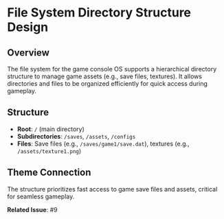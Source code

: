 # File System Directory Structure Design

## Overview
The file system for the game console OS supports a hierarchical directory structure to manage game assets (e.g., save files, textures). It allows directories and files to be organized efficiently for quick access during gameplay.

## Structure
- **Root**: `/` (main directory)
- **Subdirectories**: `/saves`, `/assets`, `/configs`
- **Files**: Save files (e.g., `/saves/game1/save.dat`), textures (e.g., `/assets/texture1.png`)

## Theme Connection
The structure prioritizes fast access to game save files and assets, critical for seamless gameplay.

**Related Issue**: #9